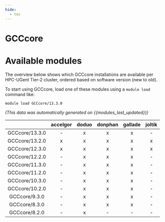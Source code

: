 ```yaml
---
hide:
  - toc
---
```


GCCcore
=======

# Available modules


The overview below shows which GCCcore installations are available per HPC-UGent Tier-2 cluster, ordered based on software version (new to old).

To start using GCCcore, load one of these modules using a `module load` command like:

```shell
module load GCCcore/13.3.0
```

*(This data was automatically generated on {{modules_last_updated}})*  

| |accelgor|doduo|donphan|gallade|joltik|shinx|skitty|
| :---: | :---: | :---: | :---: | :---: | :---: | :---: | :---: |
|GCCcore/13.3.0|-|x|x|x|-|x|x|
|GCCcore/13.2.0|x|x|x|x|x|x|x|
|GCCcore/12.3.0|x|x|x|x|x|x|x|
|GCCcore/12.2.0|-|x|x|x|-|x|-|
|GCCcore/11.3.0|-|x|x|x|-|x|-|
|GCCcore/11.2.0|-|x|x|x|-|x|-|
|GCCcore/10.3.0|-|x|x|x|-|-|-|
|GCCcore/10.2.0|-|x|x|x|-|-|-|
|GCCcore/9.3.0|-|x|x|x|-|-|-|
|GCCcore/8.3.0|-|x|x|x|-|-|-|
|GCCcore/8.2.0|-|x|-|-|-|-|-|
